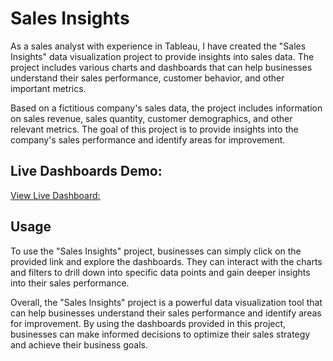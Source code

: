 # Sales Insights

As a sales analyst with experience in Tableau, I have created the "Sales Insights" data visualization project to provide insights into sales data. The project includes various charts and dashboards that can help businesses understand their sales performance, customer behavior, and other important metrics.

Based on a fictitious company's sales data, the project includes information on sales revenue, sales quantity, customer demographics, and other relevant metrics. The goal of this project is to provide insights into the company's sales performance and identify areas for improvement.


## Live Dashboards Demo:

[View Live Dashboard:](https://public.tableau.com/app/profile/ayansarkar/viz/SalesInsights_16809422654670/Dashboard)

## Usage

To use the "Sales Insights" project, businesses can simply click on the provided link and explore the dashboards. They can interact with the charts and filters to drill down into specific data points and gain deeper insights into their sales performance.

Overall, the "Sales Insights" project is a powerful data visualization tool that can help businesses understand their sales performance and identify areas for improvement. By using the dashboards provided in this project, businesses can make informed decisions to optimize their sales strategy and achieve their business goals.
